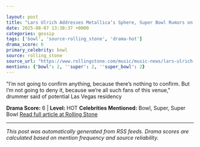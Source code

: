 ```yaml
---

layout: post
title: "Lars Ulrich Addresses Metallica’s Sphere, Super Bowl Rumors on ‘Stern’: ‘I Would F-cking Love to Do It’"
date: 2025-08-07 13:38:37 +0000
categories: gossip
tags: ['bowl', 'source-rolling_stone', 'drama-hot']
drama_score: 6
primary_celebrity: bowl
source: rolling_stone
source_url: "https://www.rollingstone.com/music/music-news/lars-ulrich-metallica-sphere-super-bowl-rumors-howard-stern-1235402630/"
mentions: {'bowl': 2, ''super': 2, ''super_bowl': 2}
---
```


"I’m not going to confirm anything, because there’s nothing to confirm. But I’m not going to deny it, because we’re all such fans of this venue," drummer said of potential Las Vegas residency

**Drama Score:** 6 | **Level:** HOT **Celebrities Mentioned:** Bowl, Super, Super Bowl [Read full article at Rolling Stone](https://www.rollingstone.com/music/music-news/lars-ulrich-metallica-sphere-super-bowl-rumors-howard-stern-1235402630/)

---

*This post was automatically generated from RSS feeds. Drama scores are calculated based on mention frequency and source reliability.*